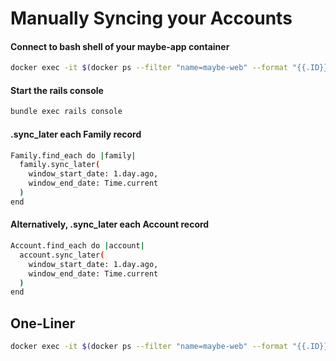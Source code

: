 # Manually Syncing your Accounts

#### Connect to bash shell of your maybe-app container

```sh
docker exec -it $(docker ps --filter "name=maybe-web" --format "{{.ID}}" | head -n1) bash
```

#### Start the rails console

```sh
bundle exec rails console
```

#### .sync_later each Family record

```sh
Family.find_each do |family|
  family.sync_later(
    window_start_date: 1.day.ago,
    window_end_date: Time.current
  )
end
```

#### Alternatively, .sync_later each Account record

```sh
Account.find_each do |account|
  account.sync_later(
    window_start_date: 1.day.ago,
    window_end_date: Time.current
  )
end
```

## One-Liner

```sh
docker exec -it $(docker ps --filter "name=maybe-web" --format "{{.ID}}" | head -n1) bash -c "bundle exec rails runner 'Family.find_each { |family| family.sync_later(window_start_date: 1.day.ago, window_end_date: Time.current) }'"
```
